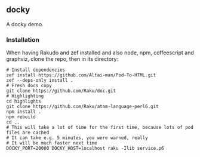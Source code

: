 ## docky

A docky demo.

### Installation

When having Rakudo and zef installed and also node, npm, coffeescript and graphviz, clone the repo,
then in its directory:

```
# Install dependencies
zef install https://github.com/Altai-man/Pod-To-HTML.git
zef --deps-only install .
# Fresh docs copy
git clone https://github.com/Raku/doc.git
# Highlighting
cd highlights
git clone https://github.com/Raku/atom-language-perl6.git
npm install .
npm rebuild
cd ..
# This will take a lot of time for the first time, because lots of pod files are cached
# It can take e.g. 5 minutes, you were warned, really
# It will be much faster next time
DOCKY_PORT=20000 DOCKY_HOST=localhost raku -Ilib service.p6
```
